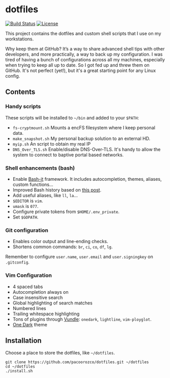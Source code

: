 # dotfiles

[![Build Status][build-badge]][build]
[![License][license-badge]][license]

This project contains the dotfiles and custom shell scripts that I use on my workstations.

Why keep them at GitHub? It’s a way to share advanced shell tips with other developers, and more practically, a way to back up my configuration. I was tired of having a bunch of configurations across all my machines, especially when trying to keep all up to date. So I got fed up and threw them on GitHub. It's not perfect (yet!), but it's a great starting point for any Linux config.

Contents
-----

### Handy scripts

These scripts will be installed to `~/bin` and added to your `$PATH`:

* `fs-cryptmount.sh` Mounts a encFS filesystem where I keep personal data.
* `make_snapshot.sh` My personal backup solution to an external HD.
* `myip.sh` An script to obtain my real IP
* `DNS_Over_TLS.sh` Enable/disable DNS-Over-TLS. It's handy to allow the system to connect to baptive portal based networks.

### Shell enhancements (bash)

* Enable [Bash-it](https://github.com/Bash-it/bash-it) framework. It includes autocompletion, themes, aliases, custom functions...
* Improved Bash history based on [this post](https://www.digitalocean.com/community/tutorials/how-to-use-bash-history-commands-and-expansions-on-a-linux-vps).
* Add useful aliases, like `ll`, `la`...
* `$EDITOR` is `vim`.
* `umask` is `077`.
* Configure private tokens from `$HOME/.env_private`.
* Set `$GOPATH`.

### Git configuration

* Enables color output and line-ending checks.
* Shortens common commands: `br`, `ci`, `co`, `df`, `lg`.

Remember to configure `user.name`, `user.email` and `user.signingkey` on `.gitconfig`.

### Vim Configuration
- 4 spaced tabs
- Autocompletion always on
- Case insensitive search
- Global highlighting of search matches
- Numbered lines
- Trailing whitespace highlighting
- Tons of plugins through [Vundle](https://github.com/VundleVim/Vundle.vim): `onedark`, `lightline`, `vim-ployglot`.
- [One Dark](https://github.com/joshdick/onedark.vim) theme


## Installation

Choose a place to store the dotfiles, like `~/dotfiles`.

```
git clone https://github.com/pacoorozco/dotfiles.git ~/dotfiles
cd ~/dotfiles
./install.sh
```

[license]: https://github.com/pacoorozco/dotfiles
[license-badge]: https://img.shields.io/github/license/pacoorozco/dotfiles.svg?style=flat-square
[build]: https://travis-ci.org/pacoorozco/dotfiles
[build-badge]: https://travis-ci.org/pacoorozco/dotfiles.svg
